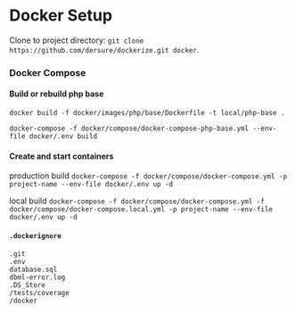 # Docker Setup

Clone to project directory: `git clone https://github.com/dersure/dockerize.git docker`.

### Docker Compose

#### Build or rebuild php base

`docker build -f docker/images/php/base/Dockerfile -t local/php-base .`

`docker-compose -f docker/compose/docker-compose-php-base.yml --env-file docker/.env build`

#### Create and start containers
production build
`docker-compose -f docker/compose/docker-compose.yml -p project-name --env-file docker/.env up -d`

local build
`docker-compose -f docker/compose/docker-compose.yml -f docker/compose/docker-compose.local.yml -p project-name --env-file docker/.env up -d`

#### `.dockerignore`
    .git
    .env
    database.sql
    dbml-error.log
    .DS_Store
    /tests/coverage
    /docker
